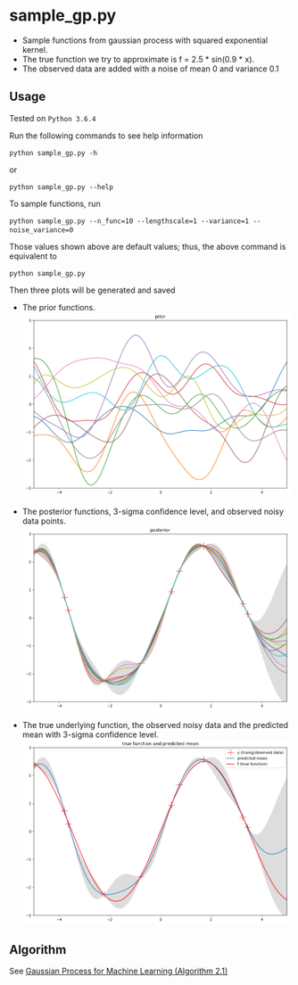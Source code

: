 # sample_gp.py
- Sample functions from gaussian process with squared exponential kernel. 
- The true function we try to approximate is f = 2.5 * sin(0.9 * x). 
- The observed data are added with a noise of mean 0 and variance 0.1

## Usage
Tested on `Python 3.6.4`

Run the following commands to see help information
```
python sample_gp.py -h
```
or
```
python sample_gp.py --help
```

To sample functions, run
```
python sample_gp.py --n_func=10 --lengthscale=1 --variance=1 --noise_variance=0
```
Those values shown above are default values; thus, the above command is equivalent to 
```
python sample_gp.py
```

Then three plots will be generated and saved
- The prior functions.
![](https://github.com/jingxixu/lis-work/blob/master/gaussian_process/imgs/prior.png)

- The posterior functions, 3-sigma confidence level, and observed noisy data points.
![](https://github.com/jingxixu/lis-work/blob/master/gaussian_process/imgs/posterior.png)

- The true underlying function, the observed noisy data and the predicted mean with 3-sigma confidence level.
![](https://github.com/jingxixu/lis-work/blob/master/gaussian_process/imgs/true_func.png)

## Algorithm 
See [Gaussian Process for Machine Learning (Algorithm 2.1)](http://www.gaussianprocess.org/gpml/chapters/RW.pdf)
